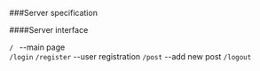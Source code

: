 ###Server specification

####Server interface

`/ ` --main page  
`/login` 
`/register` --user registration 
`/post` --add new post 
`/logout`